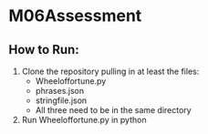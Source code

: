 # M06Assessment

## How to Run:
1. Clone the repository pulling in at least the files:
   * Wheeloffortune.py
   * phrases.json
   * stringfile.json
   * All three need to be in the same directory
2. Run Wheeloffortune.py in python
 
